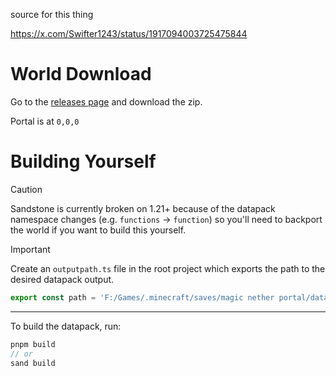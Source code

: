source for this thing

https://x.com/Swifter1243/status/1917094003725475844

# World Download

Go to the [releases page](https://github.com/Swifter1243/magic-nether-portal/releases/latest) and download the zip.

Portal is at `0,0,0`

# Building Yourself

> [!CAUTION]  
> Sandstone is currently broken on 1.21+ because of the datapack namespace changes (e.g. `functions` -> `function`) so you'll need to backport the world if you want to build this yourself.

> [!IMPORTANT]  
> Create an `outputpath.ts` file in the root project which exports the path to the desired datapack output.
```ts
export const path = 'F:/Games/.minecraft/saves/magic nether portal/datapacks'
```

***

To build the datapack, run:
```ts
pnpm build
// or
sand build
```
